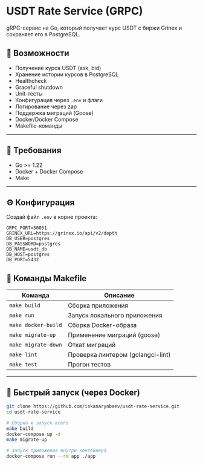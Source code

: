 # USDT Rate Service (GRPC)

gRPC-сервис на Go, который получает курс USDT с биржи Grinex и сохраняет его в PostgreSQL.

## 🚀 Возможности

- Получение курса USDT (ask, bid)
- Хранение истории курсов в PostgreSQL
- Healthcheck
- Graceful shutdown
- Unit-тесты
- Конфигурация через `.env` и флаги
- Логирование через zap
- Поддержка миграций (Goose)
- Docker/Docker Compose
- Makefile-команды

---

## 🧰 Требования

- Go >= 1.22
- Docker + Docker Compose
- Make

---

## ⚙️ Конфигурация

Создай файл `.env` в корне проекта:

```env
GRPC_PORT=50051
GRINEX_URL=https://grinex.io/api/v2/depth
DB_USER=postgres
DB_PASSWORD=postgres
DB_NAME=usdt_db
DB_HOST=postgres
DB_PORT=5432
```

## 🧪 Команды Makefile

| Команда             | Описание                          |
|---------------------|-----------------------------------|
| `make build`        | Сборка приложения                 |
| `make run`          | Запуск локального приложения      |
| `make docker-build` | Сборка Docker-образа              |
| `make migrate-up`   | Применение миграций (goose)       |
| `make migrate-down` | Откат миграций                    |
| `make lint`         | Проверка линтером (golangci-lint) |
| `make test`         | Прогон тестов                     |


---

## 🐳 Быстрый запуск (через Docker)

```bash
git clone https://github.com/iskanarynbaev/usdt-rate-service.git
cd usdt-rate-service

# Сборка и запуск всего
make build
docker-compose up -d
make migrate-up

# Запуск приложения внутри контейнера
docker-compose run --rm app ./app
